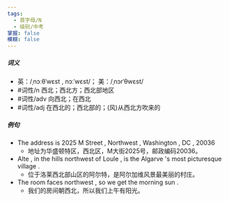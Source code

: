 ```yaml
---
tags:
  - 首字母/N
  - 级别/中考
掌握: false
模糊: false
---
```

##### 词义
- 英：/ˌnɔːθˈwɛst , nɔːˈwɛst/； 美：/ˌnɔrˈθwɛst/
- #词性/n  西北；西北方；西北部地区
- #词性/adv  向西北；在西北
- #词性/adj  在西北的；西北部的；(风)从西北方吹来的
##### 例句
- The address is 2025 M Street , Northwest , Washington , DC , 20036
	- 地址为华盛顿特区，西北区，M大街2025号，邮政编码20036。
- Alte , in the hills northwest of Loule , is the Algarve 's most picturesque village .
	- 位于洛莱西北部山区的阿尔特，是阿尔加维风景最美丽的村庄。
- The room faces northwest , so we get the morning sun .
	- 我们的房间朝西北，所以我们上午有阳光。
